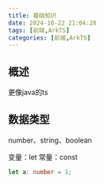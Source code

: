 ```yaml
---
title: 基础知识
date: 2024-10-22 21:04:28
tags: [前端,ArkTS]
categories: [前端,ArkTS]
---
```


## 概述

更像java的ts

## 数据类型

number、string、boolean

变量：let 
常量：const

```ts
let a: number = 1;
```
